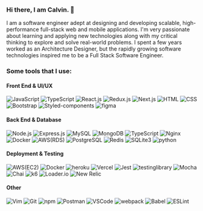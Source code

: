<div align="left">

### Hi there, I am Calvin. 👋

I am a software engineer adept at designing and developing scalable, high-performance full-stack web and mobile applications. I'm very passionate about learning and applying new technologies along with my critical thinking to explore and solve real-world problems. I spent a few years worked as an Architecture Designer, but the rapidly growing software technologies inspired me to be a Full Stack Software Engineer.
    
### Some tools that I use:

#### Front End & UI/UX
![JavaScript](https://img.shields.io/badge/JavaScript-1572B6?&style=for-the-badge&logo=javascript&logoColor=white)
![TypeScript](https://img.shields.io/badge/TypeScript-F7DF1E?&style=for-the-badge&logo=TypeScript&logoColor=white)
![React.js](https://img.shields.io/badge/React.js-61DAFB?logo=react.js&logoColor=white&style=for-the-badge)
![Redux.js](https://img.shields.io/badge/Redux.js-764ABC?logo=Redux.js&logoColor=white&style=for-the-badge)
![Next.js](https://img.shields.io/badge/Next.js-CA4245?logo=Next.js&logoColor=white&style=for-the-badge)
![HTML](https://img.shields.io/badge/HTML5-E34F26?&style=for-the-badge&logo=html5&logoColor=white)
![CSS](https://img.shields.io/badge/CSS3-1572B6?&style=for-the-badge&logo=css3&logoColor=white)
![Bootstrap](https://img.shields.io/badge/Bootstrap-E34F26?&style=for-the-badge&logo=Bootstrap&logoColor=white)
![Styled-components](https://img.shields.io/badge/Styled%20Components-DB7093?&style=for-the-badge&logo=styled-components&logoColor=white)
![figma](https://img.shields.io/badge/Figma-F24E1E?&style=for-the-badge&logo=figma&logoColor=white)
    
#### Back End & Database
![Node.js](https://img.shields.io/badge/Node.js-61DAFB?style=for-the-badge&logo=node.js-dot-js&logoColor=white)
![Express.js](https://img.shields.io/badge/Express.js-000000?&style=for-the-badge&logo=express.js)
![MySQL](https://img.shields.io/badge/MySQL-4479A1?&style=for-the-badge&logo=mysql&logoColor=white)
![MongoDB](https://img.shields.io/badge/MongoDB-47A248?&style=for-the-badge&logo=mongodb&logoColor=white)
![TypeScript](https://img.shields.io/badge/TypeScript-F7DF1E?&style=for-the-badge&logo=TypeScript&logoColor=white)
![Nginx](https://img.shields.io/badge/Nginx-009639?&style=for-the-badge&logo=Nginx&logoColor=white)
![Docker](https://img.shields.io/badge/Docker-2496ED?&style=for-the-badge&logo=Docker&logoColor=white)
![AWS(RDS)](https://img.shields.io/badge/AWS(RDS)-007396?&style=for-the-badge&logo=AWS(RDS)&logoColor=white)
![PostgreSQL](https://img.shields.io/badge/PostgreSQL-339933?&logo=PostgreSQL&logoColor=white&style=for-the-badge)
![Redis](https://img.shields.io/badge/Redis-E34F26?&style=for-the-badge&logo=Redis&logoColor=white)
![SQLite3](https://img.shields.io/badge/SQLite3-DB7093?&style=for-the-badge&logo=SQLite3&logoColor=white)
![python](https://img.shields.io/badge/Python-3776AB?&style=for-the-badge&logo=python&logoColor=white)

    
#### Deployment & Testing
![AWS(EC2)](https://img.shields.io/badge/AWS(EC2)-1572B6?&style=for-the-badge&logo=AWS(EC2)&logoColor=white)
![Docker](https://img.shields.io/badge/Docker-000000?&style=for-the-badge&logo=Docker)
![heroku](https://img.shields.io/badge/heroku-4479A1?&style=for-the-badge&logo=heroku&logoColor=white)
![Vercel](https://img.shields.io/badge/Vercel-47A248?&style=for-the-badge&logo=Vercel&logoColor=white)
![Jest](https://img.shields.io/badge/Jest-C21325?&style=for-the-badge&logo=Jest&logoColor=white)
![testinglibrary](https://img.shields.io/badge/Testing%20Library-E33332?&style=for-the-badge&logo=testing-library&logoColor=white)
![Mocha](https://img.shields.io/badge/Mocha-8D6748?&style=for-the-badge&logo=Mocha&logoColor=white)
![Chai](https://img.shields.io/badge/Chai-A30701?&style=for-the-badge&logo=Chai&logoColor=white)
![k6](https://img.shields.io/badge/k6-DB7093?&style=for-the-badge&logo=k6&logoColor=white)
![Loader.io](https://img.shields.io/badge/Loader.io-3776AB?&style=for-the-badge&logo=Loader.io&logoColor=white)
![New Relic](https://img.shields.io/badge/New%20Relic-008C99?&style=for-the-badge&logo=new-relic&logoColor=white)
    
#### Other
![Vim](https://img.shields.io/badge/Vim-232F3E?&style=for-the-badge&logo=Vim&logoColor=white)
![Git](https://img.shields.io/badge/Git-F05032?&style=for-the-badge&logo=git&logoColor=white)
![npm](https://img.shields.io/badge/npm-CB3837?&style=for-the-badge&logo=npm&logoColor=white)
![Postman](https://img.shields.io/badge/Postman-430098?&style=for-the-badge&logo=Postman&logoColor=white)
![VSCode](https://img.shields.io/badge/VSCode-007ACC?&style=for-the-badge&logo=visual-studio-code&logoColor=white)
![webpack](https://img.shields.io/badge/Webpack-8DD6F9?&style=for-the-badge&logo=webpack&logoColor=white)
![Babel](https://img.shields.io/badge/Babel-F9DC3E?&style=for-the-badge&logo=babel&logoColor=white)
![ESLint](https://img.shields.io/badge/ESLint-4B32C3?&style=for-the-badge&logo=eslint&logoColor=white)

</div>
